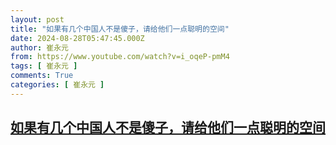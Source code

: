 ```yaml
---
layout: post
title: "如果有几个中国人不是傻子，请给他们一点聪明的空间"
date: 2024-08-28T05:47:45.000Z
author: 崔永元
from: https://www.youtube.com/watch?v=i_oqeP-pmM4
tags: [ 崔永元 ]
comments: True
categories: [ 崔永元 ]
---
```

<!--1724824065000-->
[如果有几个中国人不是傻子，请给他们一点聪明的空间](https://www.youtube.com/watch?v=i_oqeP-pmM4)
------

<div>

</div>
